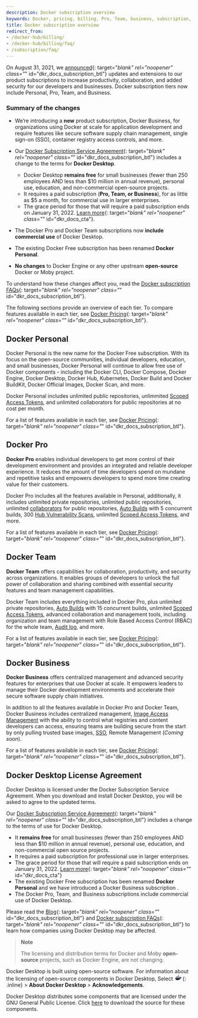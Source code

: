 ```yaml
---
description: Docker subscription overview
keywords: Docker, pricing, billing, Pro, Team, business, subscription, tier, plan
title: Docker subscription overview
redirect_from:
- /docker-hub/billing/
- /docker-hub/billing/faq/
- /subscription/faq/
---
```


On August 31, 2021, we [announced](https://www.docker.com/blog/updating-product-subscriptions/){: target="_blank" rel="noopener" class="_" id="dkr_docs_subscription_btl"} updates and extensions to our product subscriptions to increase productivity, collaboration, and added security for our developers and businesses. Docker subscription tiers now include Personal, Pro, Team, and Business.

### Summary of the changes

- We’re introducing a **new** product subscription, Docker Business, for organizations using Docker at scale for application development and require features like secure software supply chain management, single sign-on (SSO), container registry access controls, and more.

- Our [Docker Subscription Service Agreement](https://www.docker.com/legal/docker-subscription-service-agreement){: target="_blank" rel="noopener" class="_" id="dkr_docs_subscription_btl"} includes a change to the terms for **Docker Desktop**.
    - Docker Desktop **remains free** for small businesses (fewer than 250 employees AND less than $10 million in annual revenue), personal use, education, and non-commercial open-source projects.
    - It requires a paid subscription (**Pro, Team, or Business**), for as little as $5 a month, for commercial use in larger enterprises.
    - The grace period for those that will require a paid subscription ends on
      January 31, 2022. [Learn more](https://www.docker.com/blog/the-grace-period-for-the-docker-subscription-service-agreement-ends-soon-heres-what-you-need-to-know/){:
 target="_blank" rel="noopener" class="_" id="dkr_docs_cta"}.
- The Docker Pro and Docker Team subscriptions now **include commercial use** of Docker Desktop.
- The existing Docker Free subscription has been renamed **Docker Personal**.
- **No changes** to Docker Engine or any other upstream **open-source** Docker or Moby project.

To understand how these changes affect you, read the [Docker subscription FAQs](https://www.docker.com/pricing/faq){: target="_blank" rel="noopener" class="_" id="dkr_docs_subscription_btl"}.

The following sections provide an overview of each tier. To compare features available in each tier, see [Docker Pricing](https://www.docker.com/pricing/){: target="_blank" rel="noopener" class="_" id="dkr_docs_subscription_btl"}.

## Docker Personal

Docker Personal is the new name for the Docker Free subscription. With its focus on the open-source communities, individual developers, education, and small businesses, Docker Personal will continue to allow free use of Docker components - including the Docker CLI, Docker Compose, Docker Engine, Docker Desktop, Docker Hub, Kubernetes, Docker Build and Docker BuildKit, Docker Official Images, Docker Scan, and more.

Docker Personal includes unlimited public repositories, unlimmited [Scoped Access Tokens](../docker-hub/access-tokens.md), and unlimited collaborators for public repositories at no cost per month.

For a list of features available in each tier, see [Docker Pricing](https://www.docker.com/pricing/){: target="_blank" rel="noopener" class="_" id="dkr_docs_subscription_btl"}.

## Docker Pro

**Docker Pro** enables individual developers to get more control of their development environment and provides an integrated and reliable developer experience. It reduces the amount of time developers spend on mundane and repetitive tasks and empowers developers to spend more time creating value for their customers.

Docker Pro includes all the features available in Personal, additionally, it includes unlimited private repositories, unlimited public repositories, unlimited [collaborators](../docker-hub/repos.md#collaborators-and-their-role) for public repositories, [Auto Builds](../docker-hub/builds/index.md) with 5 concurrent builds, 300 [Hub Vulnerability Scans](../docker-hub/vulnerability-scanning.md), unlimited [Scoped Access Tokens](../docker-hub/access-tokens.md), and more.

For a list of features available in each tier, see [Docker Pricing](https://www.docker.com/pricing/){: target="_blank" rel="noopener" class="_" id="dkr_docs_subscription_btl"}.

## Docker Team

**Docker Team** offers capabilities for collaboration, productivity, and security across organizations. It enables groups of developers to unlock the full power of collaboration and sharing combined with essential security features and team management capabilities.

Docker Team includes everything included in Docker Pro, plus unlimited private repositories, [Auto Builds](../docker-hub/builds/index.md) with 15 concurrent builds, unlimited [Scoped Access Tokens](../docker-hub/access-tokens.md), advanced collaboration and management tools, including organization and team management with Role Based Access Control (RBAC) for the whole team, [Audit log](../docker-hub/audit-log.md), and more.

For a list of features available in each tier, see [Docker Pricing](https://www.docker.com/pricing/){: target="_blank" rel="noopener" class="_" id="dkr_docs_subscription_btl"}.

## Docker Business

**Docker Business** offers centralized management and advanced security features for enterprises that use Docker at scale. It empowers leaders to manage their Docker development environments and accelerate their secure software supply chain initiatives.

In addition to all the features available in Docker Pro and Docker Team, Docker Business includes centralized management, [Image Access Management](../docker-hub/image-access-management.md) with the ability to control what registries and content developers can access, ensuring teams are building secure from the start by only pulling trusted base images, [SSO](../single-sign-on/index.md), Remote Management (_Coming soon_).

For a list of features available in each tier, see [Docker Pricing](https://www.docker.com/pricing/){: target="_blank" rel="noopener" class="_" id="dkr_docs_subscription_btl"}.

## Docker Desktop License Agreement

Docker Desktop is licensed under the Docker Subscription Service Agreement. When you download and install Docker Desktop, you will be asked to agree to the updated terms.

Our [Docker Subscription Service Agreement](https://www.docker.com/legal/docker-subscription-service-agreement){: target="_blank" rel="noopener" class="_" id="dkr_docs_subscription_btl"} includes a change to the terms of use for Docker Desktop.

- It **remains free** for small businesses (fewer than 250 employees AND less than $10 million in annual revenue), personal use, education, and non-commercial open source projects.
- It requires a paid subscription for professional use in larger enterprises.
- The grace period for those that will require a paid subscription ends on January 31, 2022. [Learn more](https://www.docker.com/blog/the-grace-period-for-the-docker-subscription-service-agreement-ends-soon-heres-what-you-need-to-know/){:
 target="_blank" rel="noopener" class="_" id="dkr_docs_cta"}
- The existing Docker Free subscription has been renamed **Docker Personal** and we have introduced a Docker Business subscription .
- The Docker Pro, Team, and Business subscriptions include commercial use of Docker Desktop.

Please read the [Blog](https://www.docker.com/blog/updating-product-subscriptions/){: target="_blank" rel="noopener" class="_" id="dkr_docs_subscription_btl"} and [Docker subscription FAQs](https://www.docker.com/pricing/faq){: target="_blank" rel="noopener" class="_" id="dkr_docs_subscription_btl"} to learn how companies using Docker Desktop may be affected.

> **Note**
>
> The licensing and distribution terms for Docker and Moby **open-source** projects, such as Docker Engine, are not changing.

Docker Desktop is built using open-source software. For information about the licensing of open-source components in Docker Desktop, Select ![whale menu](../desktop/mac/images/whale-x.png){: .inline} > **About Docker Desktop** > **Acknowledgements**.

Docker Desktop distributes some components that are licensed under the
GNU General Public License. Click [here](https://download.docker.com/opensource/License.tar.gz) to download the source for these components.
